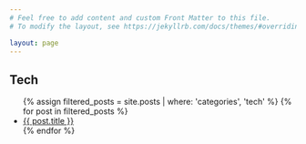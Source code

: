 ```yaml
---
# Feel free to add content and custom Front Matter to this file.
# To modify the layout, see https://jekyllrb.com/docs/themes/#overriding-theme-defaults

layout: page
---
```

<h2>Tech</h2>
<ul>
    {% assign filtered_posts = site.posts | where: 'categories', 'tech' %}
    {% for post in filtered_posts %}
    <li>
        <a href="{{ post.url }}">{{ post.title }}</a>
    </li>
    {% endfor %}
</ul>